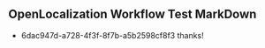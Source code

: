 ## OpenLocalization Workflow Test MarkDown
* 6dac947d-a728-4f3f-8f7b-a5b2598cf8f3 thanks!

<!--HONumber=Sep16_HO1-->


